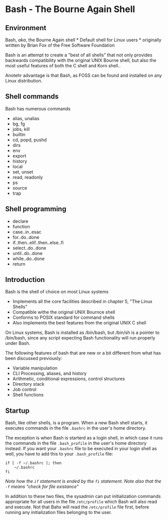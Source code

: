 # Bash - The Bourne Again Shell

## Environment
Bash, *aka*, the Bourne Again shell
    * Default shell for Linux users
    * originally written by Brian Fox of the Free Software Foundation

Bash is an attempt to create a "best of all shells" that not only provides backwards compatibility with the original UNIX Bourne shell, but also the most useful features of both the C shell and Korn shell..

Anotehr advantage is that Bash, as FOSS can be found and installed on any Linux distribution.

## Shell commands
Bash has numerous commands
* alias, unalias
* bg, fg
* jobs, kill
* builtin
* cd, popd, pushd
* dirs
* env
* export
* history
* local
* set, unset
* read, readonly
* ps
* source
* trap

## Shell programming
* declare
* function
* case..in..esac
* for..do..done
* if..then..elif..then..else..fi
* select..do..done
* until..do..done
* while..do..done
* return

## Introduction
Bash is the shell of choice on most Linux systems
* Implements all the core facilities described in chapter 5, "The Linux Shells"
* Compatible withe the original UNIX Bournce shell
* Conforms to POSIX standard for command shells
* Also implements the best features from the original UNIX C shell

On Linux systems, Bash is installed as /bin/bash, but /bin/sh is a pointer to /bin/bash, since any script expecting Bash functionality will run properly under Bash.

The following features of bash that are new or a bit different from what has been discussed previously:
* Variable manipulation
* CLI Processing, aliases, and history
* Arithmetic, conditional expressions, control structures
* Directory stack
* Job control
* Shell functions

## Startup
Bash, like other shells, is a program. When a new Bash shell starts, it executes commands in the file `.bashrc` in the user's home directory.

The exception is when Bash is starterd as a login shell, in which case it runs the commands in the file `.bash_profile` in the user's home directory instead. If you want your `.bashrc` file to be executed in your login shell as well, you have to add this to your `.bash_profile` file:

```
if [ -f ~/.bashrc ]; then
    ~/.bashrc
fi
```

*Note how the `if` statement is ended by the `fi` statement. Note also that the `-f` means "check for file existance"*

In addition to these two files, the sysadmin can put initialization commands appropriate for all users in the file `/etc/profile` which Bash will also read and execute. Not that Bahs will read the `/etc/profile` file first, before running any initialization files belonging to the user.
